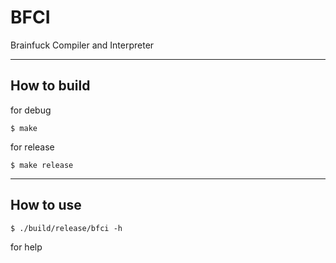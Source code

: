 # BFCI
Brainfuck Compiler and Interpreter

---

## How to build
for debug
```
$ make
```
for release
```
$ make release
```

---

## How to use
```
$ ./build/release/bfci -h
```
for help
